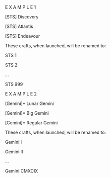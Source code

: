 E X A M P L E   1

[STS] Discovery

[STS] Atlantis

[STS] Endeavour

These crafts, when launched, will be renamed to:

STS 1

STS 2

...

STS 999

E X A M P L E   2

[Gemini]* Lunar Gemini

[Gemini]* Big Gemini

[Gemini]* Regular Gemini

These crafts, when launched, will be renamed to:

Gemini I

Gemini II

...

Gemini CMXCIX
